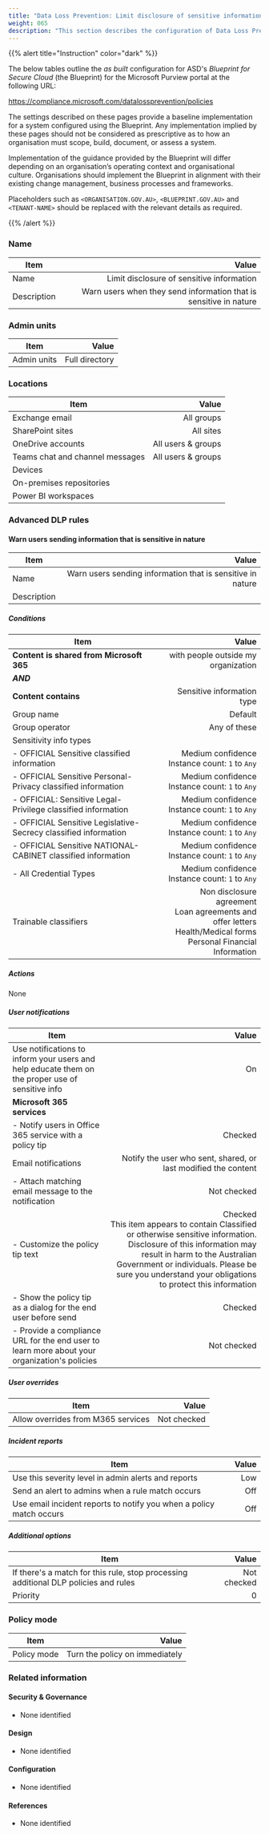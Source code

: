 ```yaml
---
title: "Data Loss Prevention: Limit disclosure of sensitive information"
weight: 065
description: "This section describes the configuration of Data Loss Prevention (DLP) policies within Microsoft Purview associated with systems built according to guidance in ASD's Blueprint for Secure Cloud."
---
```


{{% alert title="Instruction" color="dark" %}}
 
The below tables outline the *as built* configuration for ASD's *Blueprint for Secure Cloud* (the Blueprint) for the Microsoft Purview portal at the following URL: 
 
https://compliance.microsoft.com/datalossprevention/policies
 
The settings described on these pages provide a baseline implementation for a system configured using the Blueprint. Any implementation implied by these pages should not be considered as prescriptive as to how an organisation must scope, build, document, or assess a system.

Implementation of the guidance provided by the Blueprint will differ depending on an organisation’s operating context and organisational culture. Organisations should implement the Blueprint in alignment with their existing change management, business processes and frameworks.

Placeholders such as `<ORGANISATION.GOV.AU>`, `<BLUEPRINT.GOV.AU>` and `<TENANT-NAME>` should be replaced with the relevant details as required.
 
{{% /alert %}}

### Name

| Item        |                                                             Value |
| ----------- | ----------------------------------------------------------------: |
| Name        |                         Limit disclosure of sensitive information |
| Description | Warn users when they send information that is sensitive in nature |

### Admin units

| Item        |          Value |
| ----------- | -------------: |
| Admin units | Full directory |

### Locations 

| Item                            |              Value |
| ------------------------------- | -----------------: |
| Exchange email                  |         All groups |
| SharePoint sites                |          All sites |
| OneDrive accounts               | All users & groups |
| Teams chat and channel messages | All users & groups |
| Devices                         |                    |
| On-premises repositories        |                    |
| Power BI workspaces             |                    |

### Advanced DLP rules

#### Warn users sending information that is sensitive in nature

| Item        |                                                      Value |
| ----------- | ---------------------------------------------------------: |
| Name        | Warn users sending information that is sensitive in nature |
| Description |                                                            |

##### Conditions

| Item                                                            |                                                                                                                   Value |
| --------------------------------------------------------------- | ----------------------------------------------------------------------------------------------------------------------: |
| **Content is shared from Microsoft 365**                        |                                                                                     with people outside my organization |
| ***AND***                                                       |                                                                                                                         |
| **Content contains**                                            |                                                                                              Sensitive information type |
| Group name                                                      |                                                                                                                 Default |
| Group operator                                                  |                                                                                                            Any of these |
| Sensitivity info types                                          |                                                                                                                         |
| - OFFICIAL Sensitive classified information                     |                                                                       Medium confidence<br>Instance count: `1` to `Any` |
| - OFFICIAL Sensitive Personal-Privacy classified information    |                                                                       Medium confidence<br>Instance count: `1` to `Any` |
| - OFFICIAL: Sensitive Legal-Privilege classified information    |                                                                       Medium confidence<br>Instance count: `1` to `Any` |
| - OFFICIAL Sensitive Legislative-Secrecy classified information |                                                                       Medium confidence<br>Instance count: `1` to `Any` |
| - OFFICIAL Sensitive NATIONAL-CABINET classified information    |                                                                       Medium confidence<br>Instance count: `1` to `Any` |
| - All Credential Types                                          |                                                                       Medium confidence<br>Instance count: `1` to `Any` |
| Trainable classifiers                                           | Non disclosure agreement<br>Loan agreements and offer letters<br>Health/Medical forms<br>Personal Financial Information |

##### Actions 

None

##### User notifications 

| Item                                                                                             |                                                                                                                                                                                                                                                            Value |
| ------------------------------------------------------------------------------------------------ | ---------------------------------------------------------------------------------------------------------------------------------------------------------------------------------------------------------------------------------------------------------------: |
| Use notifications to inform your users and help educate them on the proper use of sensitive info |                                                                                                                                                                                                                                                               On |
| **Microsoft 365 services**                                                                       |                                                                                                                                                                                                                                                                  |
| - Notify users in Office 365 service with a policy tip                                           |                                                                                                                                                                                                                                                          Checked |
| Email notifications                                                                              |                                                                                                                                                                                                   Notify the user who sent, shared, or last modified the content |
| - Attach matching email message to the notification                                              |                                                                                                                                                                                                                                                      Not checked |
| - Customize the policy tip text                                                                  | Checked<br>This item appears to contain Classified or otherwise sensitive information. Disclosure of this information may result in harm to the Australian Government or individuals. Please be sure you understand your obligations to protect this information |
| - Show the policy tip as a dialog for the end user before send                                   |                                                                                                                                                                                                                                                          Checked |
| - Provide a compliance URL for the end user to learn more about your organization's policies     |                                                                                                                                                                                                                                                      Not checked |

##### User overrides

| Item                               |       Value |
| ---------------------------------- | ----------: |
| Allow overrides from M365 services | Not checked |

##### Incident reports

| Item                                                                | Value |
| ------------------------------------------------------------------- | ----: |
| Use this severity level in admin alerts and reports                 |   Low |
| Send an alert to admins when a rule match occurs                    |   Off |
| Use email incident reports to notify you when a policy match occurs |   Off |

##### Additional options

| Item                                                                                |       Value |
| ----------------------------------------------------------------------------------- | ----------: |
| If there's a match for this rule, stop processing additional DLP policies and rules | Not checked |
| Priority                                                                            |           0 |

### Policy mode

| Item        |                          Value |
| ----------- | -----------------------------: |
| Policy mode | Turn the policy on immediately |

### Related information

#### Security & Governance

* None identified
  
#### Design

* None identified
  
#### Configuration

* None identified

#### References

* None identified